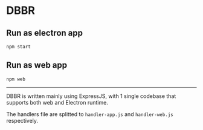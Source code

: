 # DBBR

## Run as electron app

`npm start`

## Run as web app

`npm web`

-------

DBBR is written mainly using ExpressJS, with 1 single codebase that supports both web and Electron runtime.

The handlers file are splitted to `handler-app.js` and `handler-web.js` respectively.
